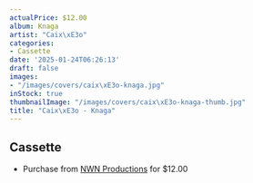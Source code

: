 ```yaml
---
actualPrice: $12.00
album: Knaga
artist: "Caix\xE3o"
categories:
- Cassette
date: '2025-01-24T06:26:13'
draft: false
images:
- "/images/covers/caix\xE3o-knaga.jpg"
inStock: true
thumbnailImage: "/images/covers/caix\xE3o-knaga-thumb.jpg"
title: "Caix\xE3o - Knaga"
---
```


## Cassette
* Purchase from [NWN Productions](http://shop.nwnprod.com/index.php?route=product/product&path=73&product_id=59602&sort=pd.name&order=ASC) for $12.00
